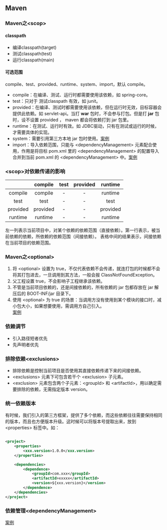 ## Maven

### Maven之&lt;scop>

#### classpath

+ 编译classpath(target)
+ 测试classpath(test)
+ 运行classpath(main)

#### 可选范围

compile、test、provided、runtime、system、import，默认 compile。

+ compile：在编译、测试、运行时都需要使用该依赖，如 spring-core。
+ test：只对于 测试classpath 有效，如 junit。
+ provided：在编译、测试时都需要使用该依赖，但在运行时无效，目标容器会提供此依赖。如 servlet-api。当打 **war** 包时，不会参与打包。但是打
  **jar** 包时，设不设置 provided ， maven 都会将依赖打到 jar 包里。
+ runtime：在测试、运行时有效。如 JDBC驱动，只有在测试或运行的时候，才需要具体的实现。
+ system：需要引用第三方本地 jar 包时使用。[案例](https://blog.csdn.net/weixin_43888891/article/details/130611728)
+ import：导入依赖范围，只能与 &lt;dependencyManagement> 元素配合使用，作用是将目标 pom.xml 里的 &lt;dependencyManagement>
  的配置导入合并到当前 pom.xml 的 &lt;dependencyManagement>
  中。[案例](https://blog.csdn.net/weixin_43888891/article/details/130520345)

### &lt;scop>对依赖传递的影响

|          | compile  | test | provided | runtime  |
|:--------:|:--------:|:----:|:--------:|:--------:|
| compile  | compile  |  -   |    -     | runtime  |
|   test   |   test   |  -   |    -     |   test   |
| provided | provided |  -   |    -     | provided |
| runtime  | runtime  |  -   |    -     | runtime  |

左一列表示当前项目中，对某个依赖的依赖范围（直接依赖）。第一行表示，被当前依赖的依赖，所依赖的依赖范围（间接依赖）。
表格中间的结果表示，间接依赖在当前项目的依赖范围。

### Maven之&lt;optional>
1. 将 &lt;optional> 设置为 true，不仅代表依赖不会传递，就连打包的时候都不会将其打包进去，一旦调用到其方法，一般会报 ClassNotFoundException。
2. 父工程设置 true，不会影响子工程继承该依赖。
3. 不管是当前项目依赖的，还是间接依赖的，所有依赖的 jar 包都存放在 jar 解压后的 BOOT-INF/jar 目录下。
4. 使用 &lt;optional> 为 true 的场景：当调用方没有使用到某个模块的接口时，减小包大小，如果想要使用，需调用方自己引入。  
[案例](https://blog.csdn.net/weixin_43888891/article/details/130510971)

### 依赖调节

+ 引入路径短者优先
+ 先声明者优先

### 排除依赖&lt;exclusions>

+ 排除依赖是控制当前项目是否使用其直接依赖传递下来的间接依赖。
+ &lt;exclusions> 元素下可包含若干个 &lt;exclusion> 子元素。
+ &lt;exclusion> 元素包含两个子元素：&lt;groupId> 和 &lt;artifactId>，用以确定需要排除的依赖，无需指定版本 version。

### 统一依赖版本

有时候，我们引入的第三方框架，提供了多个依赖，而这些依赖往往需要保持相同的版本，而且也方便版本升级。这时候可以将版本号提取出来，放到
&lt;properties> 标签中。如：
```xml

<project>
    <properties>
        <xxx.version>1.0.0</xxx.version>
    </properties>

    <dependencies>
        <dependence>
            <groupId>com.xxx</groupId>
            <artifactId>xxxxx</artifactId>
            <version>${xxx.version}</version>
        </dependence>
    </dependencies>
</project>

```
### 依赖管理&lt;dependencyManagement>
[案例](https://blog.csdn.net/weixin_43888891/article/details/130520345)


















